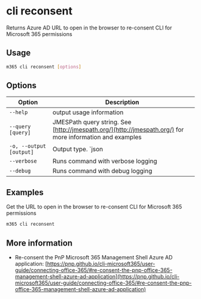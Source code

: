 # cli reconsent

Returns Azure AD URL to open in the browser to re-consent CLI for Microsoft 365 permissions

## Usage

```sh
m365 cli reconsent [options]
```

## Options

Option|Description
------|-----------
`--help`|output usage information
`--query [query]`|JMESPath query string. See [http://jmespath.org/](http://jmespath.org/) for more information and examples
`-o, --output [output]`|Output type. `json|text`. Default `text`
`--verbose`|Runs command with verbose logging
`--debug`|Runs command with debug logging

## Examples

Get the URL to open in the browser to re-consent CLI for Microsoft 365 permissions

```sh
m365 cli reconsent
```

## More information

- Re-consent the PnP Microsoft 365 Management Shell Azure AD application: [https://pnp.github.io/cli-microsoft365/user-guide/connecting-office-365/#re-consent-the-pnp-office-365-management-shell-azure-ad-application](https://pnp.github.io/cli-microsoft365/user-guide/connecting-office-365/#re-consent-the-pnp-office-365-management-shell-azure-ad-application)
